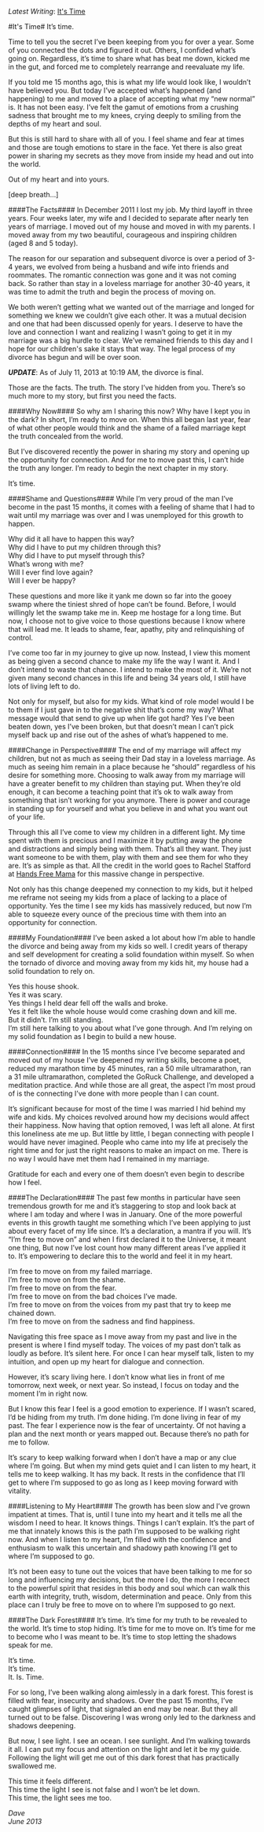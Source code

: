 _Latest Writing_: <a href="#itstime">It's Time</a>

<a name="itstime"></a>
#It's Time#
It’s time.  

Time to tell you the secret I’ve been keeping from you for over a year. Some of you connected the dots and figured it out. Others, I confided what’s going on. Regardless, it’s time to share what has beat me down, kicked me in the gut, and forced me to completely rearrange and reevaluate my life.

If you told me 15 months ago, this is what my life would look like, I wouldn’t have believed you. But today I’ve accepted what’s happened (and happening) to me and moved to a place of accepting what my “new normal” is. It has not been easy. I’ve felt the gamut of emotions from a crushing sadness that brought me to my knees, crying deeply to smiling from the depths of my heart and soul.

But this is still hard to share with all of you. I feel shame and fear at times and those are tough emotions to stare in the face. Yet there is also great power in sharing my secrets as they move from inside my head and out into the world.

Out of my heart and into yours.

[deep breath…]

####The Facts####
In December 2011 I lost my job. My third layoff in three years. Four weeks later, my wife and I decided to separate after nearly ten years of marriage. I moved out of my house and moved in with my parents. I moved away from my two beautiful, courageous and inspiring children (aged 8 and 5 today).

The reason for our separation and subsequent divorce is over a period of 3-4 years, we evolved from being a husband and wife into friends and roommates. The romantic connection was gone and it was not coming back. So rather than stay in a loveless marriage for another 30-40 years, it was time to admit the truth and begin the process of moving on.

We both weren’t getting what we wanted out of the marriage and longed for something we knew we couldn’t give each other. It was a mutual decision and one that had been discussed openly for years. I deserve to have the love and connection I want and realizing I wasn’t going to get it in my marriage was a big hurdle to clear. We’ve remained friends to this day and I hope for our children's sake it stays that way. The legal process of my divorce has begun and will be over soon.

_**UPDATE**_: As of July 11, 2013 at 10:19 AM, the divorce is final.

Those are the facts. The truth. The story I’ve hidden from you. There’s so much more to my story, but first you need the facts.

####Why Now####
So why am I sharing this now? Why have I kept you in the dark? In short, I’m ready to move on. When this all began last year, fear of what other people would think and the shame of a failed marriage kept the truth concealed from the world. 

But I’ve discovered recently the power in sharing my story and opening up the opportunity for connection. And for me to move past this, I can’t hide the truth any longer. I’m ready to begin the next chapter in my story.  

It’s time.

####Shame and Questions####
While I’m very proud of the man I’ve become in the past 15 months, it comes with a feeling of shame that I had to wait until my marriage was over and I was unemployed for this growth to happen.  

Why did it all have to happen this way?  
Why did I have to put my children through this?  
Why did I have to put myself through this?  
What’s wrong with me?  
Will I ever find love again?  
Will I ever be happy?  

These questions and more like it yank me down so far into the gooey swamp where the tiniest shred of hope can’t be found. Before, I would willingly let the swamp take me in. Keep me hostage for a long time. But now, I choose not to give voice to those questions because I know where that will lead me. It leads to shame, fear, apathy, pity and relinquishing of control.

I’ve come too far in my journey to give up now. Instead, I view this moment as being given a second chance to make my life the way I want it. And I don’t intend to waste that chance. I intend to make the most of it. We’re not given many second chances in this life and being 34 years old, I still have lots of living left to do.

Not only for myself, but also for my kids. What kind of role model would I be to them if I just gave in to the negative shit that’s come my way? What message would that send to give up when life got hard? Yes I’ve been beaten down, yes I’ve been broken, but that doesn’t mean I can’t pick myself back up and rise out of the ashes of what’s happened to me.

####Change in Perspective####
The end of my marriage will affect my children, but not as much as seeing their Dad stay in a loveless marriage. As much as seeing him remain in a place because he “should” regardless of his desire for something more. Choosing to walk away from my marriage will have a greater benefit to my children than staying put. When they’re old enough, it can become a teaching point that it’s ok to walk away from something that isn’t working for you anymore. There is power and courage in standing up for yourself and what you believe in and what you want out of your life.

Through this all I’ve come to view my children in a different light. My time spent with them is precious and I maximize it by putting away the phone and distractions and simply being with them. That’s all they want. They just want someone to be with them, play with them and see them for who they are. It’s as simple as that. All the credit in the world goes to Rachel Stafford at [Hands Free Mama](http://handsfreemama.com/) for this massive change in perspective. 

Not only has this change deepened my connection to my kids, but it helped me reframe not seeing my kids from a place of lacking to a place of opportunity. Yes the time I see my kids has massively reduced, but now I’m able to squeeze every ounce of the precious time with them into an opportunity for connection.

####My Foundation####
I’ve been asked a lot about how I’m able to handle the divorce and being away from my kids so well. I credit years of therapy and self development for creating a solid foundation within myself. So when the tornado of divorce and moving away from my kids hit, my house had a solid foundation to rely on.  

Yes this house shook.  
Yes it was scary.  
Yes things I held dear fell off the walls and broke.  
Yes it felt like the whole house would come crashing down and kill me.  
But it didn’t. I’m still standing.  
I’m still here talking to you about what I’ve gone through. And I’m relying on my solid foundation as I begin to build a new house.

####Connection####
In the 15 months since I’ve become separated and moved out of my house I’ve deepened my writing skills, become a poet, reduced my marathon time by 45 minutes, ran a 50 mile ultramarathon, ran a 31 mile ultramarathon, completed the GoRuck Challenge, and developed a meditation practice. And while those are all great, the aspect I’m most proud of is the connecting I’ve done with more people than I can count. 

It’s significant because for most of the time I was married I hid behind my wife and kids. My choices revolved around how my decisions would affect their happiness. Now having that option removed, I was left all alone. At first this loneliness ate me up. But little by little, I began connecting with people I would have never imagined. People who came into my life at precisely the right time and for just the right reasons to make an impact on me. There is no way I would have met them had I remained in my marriage.

Gratitude for each and every one of them doesn’t even begin to describe how I feel.

####The Declaration####
The past few months in particular have seen tremendous growth for me and it’s staggering to stop and look back at where I am today and where I was in January. One of the more powerful events in this growth taught me something which I’ve been applying to just about every facet of my life since. It’s a declaration, a mantra if you will. It’s “I’m free to move on” and when I first declared it to the Universe, it meant one thing, But now I’ve lost count how many different areas I’ve applied it to. It’s empowering to declare this to the world and feel it in my heart. 

I’m free to move on from my failed marriage.  
I’m free to move on from the shame.  
I’m free to move on from the fear.  
I’m free to move on from the bad choices I’ve made.  
I’m free to move on from the voices from my past that try to keep me chained down.  
I’m free to move on from the sadness and find happiness.  

Navigating this free space as I move away from my past and live in the present is where I find myself today. The voices of my past don’t talk as loudly as before. It’s silent here. For once I can hear myself talk, listen to my intuition, and open up my heart for dialogue and connection.

However, it’s scary living here. I don’t know what lies in front of me tomorrow, next week, or next year. So instead, I focus on today and the moment I’m in right now. 

But I know this fear I feel is a good emotion to experience. If I wasn’t scared, I’d be hiding from my truth. I’m done hiding. I’m done living in fear of my past. The fear I experience now is the fear of uncertainty. Of not having a plan and the next month or years mapped out. Because there’s no path for me to follow. 

It’s scary to keep walking forward when I don’t have a map or any clue where I’m going. But when my mind gets quiet and I can listen to my heart, it tells me to keep walking. It has my back. It rests in the confidence that I’ll get to where I’m supposed to go as long as I keep moving forward with vitality. 

####Listening to My Heart####
The growth has been slow and I’ve grown impatient at times. That is, until I tune into my heart and it tells me all the wisdom I need to hear. It knows things. Things I can’t explain. It’s the part of me that innately knows this is the path I’m supposed to be walking right now. And when I listen to my heart, I’m filled with the confidence and enthusiasm to walk this uncertain and shadowy path knowing I’ll get to where I’m supposed to go. 

It’s not been easy to tune out the voices that have been talking to me for so long and influencing my decisions, but the more I do, the more I reconnect to the powerful spirit that resides in this body and soul which can walk this earth with integrity, truth, wisdom, determination and peace. Only from this place can I truly be free to move on to where I’m supposed to go next.

####The Dark Forest####
It’s time. It’s time for my truth to be revealed to the world. It’s time to stop hiding. It’s time for me to move on. It’s time for me to become who I was meant to be. It’s time to stop letting the shadows speak for me. 

It’s time.  
It’s time.  
It. Is. Time.  

For so long, I’ve been walking along aimlessly in a dark forest. This forest is filled with fear, insecurity and shadows. Over the past 15 months, I’ve caught glimpses of light, that signaled an end may be near. But they all turned out to be false. Discovering I was wrong only led to the darkness and shadows deepening. 

But now, I see light. I see an ocean. I see sunlight. And I’m walking towards it all. I can put my focus and attention on the light and let it be my guide. Following the light will get me out of this dark forest that has practically swallowed me.

This time it feels different.  
This time the light I see is not false and I won’t be let down.  
This time, the light sees me too.  

_Dave_  
_June 2013_  
